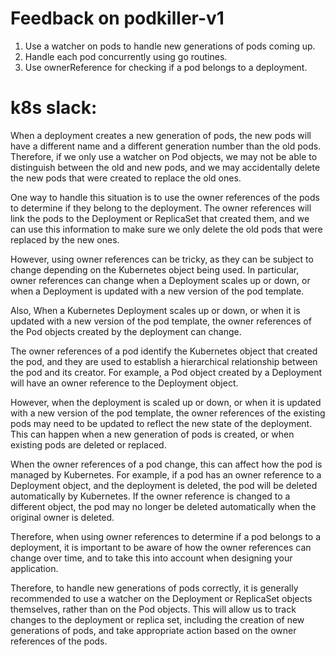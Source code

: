 # Feedback on podkiller-v1

1. Use a watcher on pods to handle new generations of pods coming up.
2. Handle each pod concurrently using go routines.
3. Use ownerReference for checking if a pod belongs to a deployment. 

# k8s slack:

When a deployment creates a new generation of pods, the new pods will have a different name and a different generation number than the old pods. Therefore, if we only use a watcher on Pod objects, we may not be able to distinguish between the old and new pods, and we may accidentally delete the new pods that were created to replace the old ones.

One way to handle this situation is to use the owner references of the pods to determine if they belong to the deployment. The owner references will link the pods to the Deployment or ReplicaSet that created them, and we can use this information to make sure we only delete the old pods that were replaced by the new ones.

However, using owner references can be tricky, as they can be subject to change depending on the Kubernetes object being used. In particular, owner references can change when a Deployment scales up or down, or when a Deployment is updated with a new version of the pod template.

Also, When a Kubernetes Deployment scales up or down, or when it is updated with a new version of the pod template, the owner references of the Pod objects created by the deployment can change.

The owner references of a pod identify the Kubernetes object that created the pod, and they are used to establish a hierarchical relationship between the pod and its creator. For example, a Pod object created by a Deployment will have an owner reference to the Deployment object.

However, when the deployment is scaled up or down, or when it is updated with a new version of the pod template, the owner references of the existing pods may need to be updated to reflect the new state of the deployment. This can happen when a new generation of pods is created, or when existing pods are deleted or replaced.

When the owner references of a pod change, this can affect how the pod is managed by Kubernetes. For example, if a pod has an owner reference to a Deployment object, and the deployment is deleted, the pod will be deleted automatically by Kubernetes. If the owner reference is changed to a different object, the pod may no longer be deleted automatically when the original owner is deleted.

Therefore, when using owner references to determine if a pod belongs to a deployment, it is important to be aware of how the owner references can change over time, and to take this into account when designing your application.

Therefore, to handle new generations of pods correctly, it is generally recommended to use a watcher on the Deployment or ReplicaSet objects themselves, rather than on the Pod objects. This will allow us to track changes to the deployment or replica set, including the creation of new generations of pods, and take appropriate action based on the owner references of the pods.
